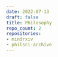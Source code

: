 ```yaml
---
date: 2022-07-13
draft: false
title: Philosophy
repo_count: 2
repositories:
- mindrxiv
- philsci-archive
---
```



